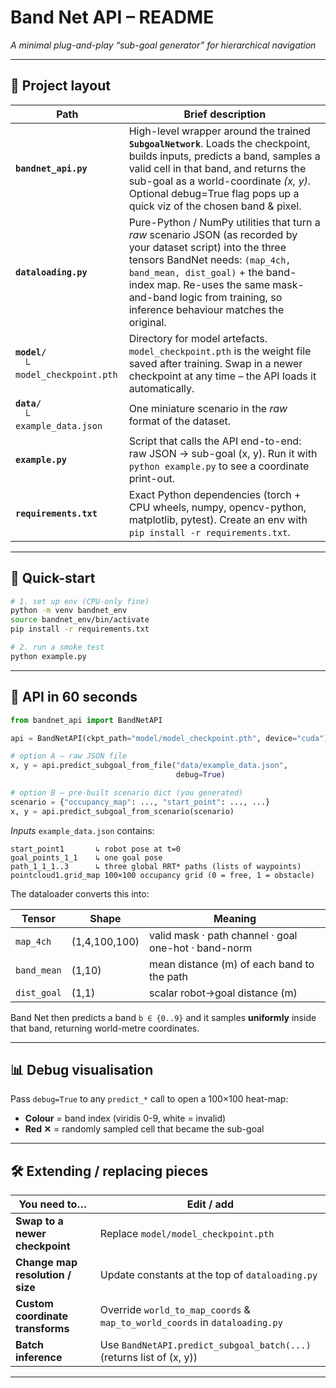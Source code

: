 # Band Net API – README

*A minimal plug-and-play “sub-goal generator” for hierarchical navigation*

---

## 📁 Project layout

| Path                                       | Brief description                                                                                                                                                                                                                                                                              |
| ------------------------------------------ | ---------------------------------------------------------------------------------------------------------------------------------------------------------------------------------------------------------------------------------------------------------------------------------------------- |
| **`bandnet_api.py`**                       | High-level wrapper around the trained **`SubgoalNetwork`**. Loads the checkpoint, builds inputs, predicts a band, samples a valid cell in that band, and returns the sub-goal as a world-coordinate *(x, y)*. Optional debug=True flag pops up a quick viz of the chosen band & pixel.     |
| **`dataloading.py`**                       | Pure-Python / NumPy utilities that turn a *raw* scenario JSON (as recorded by your dataset script) into the three tensors BandNet needs: `(map_4ch, band_mean, dist_goal)` + the band-index map. Re-uses the same mask-and-band logic from training, so inference behaviour matches the original. |
| **`model/`**<br>  └ `model_checkpoint.pth` | Directory for model artefacts. `model_checkpoint.pth` is the weight file saved after training. Swap in a newer checkpoint at any time – the API loads it automatically.                                                                                                                        |
| **`data/`**<br>  └ `example_data.json`     | One miniature scenario in the *raw* format of the dataset.                                                                                                                                           |
| **`example.py`**                           | Script that calls the API end-to-end: raw JSON → sub-goal (x, y). Run it with `python example.py` to see a coordinate print-out.                                                                                                                       |
| **`requirements.txt`**                     | Exact Python dependencies (torch + CPU wheels, numpy, opencv-python, matplotlib, pytest). Create an env with `pip install -r requirements.txt`.                                                                                                                                                |

---

## 🚀 Quick-start

```bash
# 1. set up env (CPU-only fine)
python -m venv bandnet_env
source bandnet_env/bin/activate    
pip install -r requirements.txt

# 2. run a smoke test
python example.py           
```

---

## 🔧 API in 60 seconds

```python
from bandnet_api import BandNetAPI

api = BandNetAPI(ckpt_path="model/model_checkpoint.pth", device="cuda")

# option A – raw JSON file
x, y = api.predict_subgoal_from_file("data/example_data.json",
                                     debug=True) 

# option B – pre-built scenario dict (you generated)
scenario = {"occupancy_map": ..., "start_point": ..., ...}
x, y = api.predict_subgoal_from_scenario(scenario)
```

*Inputs*
`example_data.json` contains:

```
start_point1       ↳ robot pose at t=0
goal_points_1_1    ↳ one goal pose
path_1_1_1..3      ↳ three global RRT* paths (lists of waypoints)
pointcloud1.grid_map 100×100 occupancy grid (0 = free, 1 = obstacle)
```

The dataloader converts this into:

| Tensor      | Shape         | Meaning                                              |
| ----------- | ------------- | ---------------------------------------------------- |
| `map_4ch`   | (1,4,100,100) | valid mask · path channel · goal one-hot · band-norm |
| `band_mean` | (1,10)        | mean distance (m) of each band to the path           |
| `dist_goal` | (1,1)         | scalar robot→goal distance (m)                       |

Band Net then predicts a band `b ∈ {0..9}` and it samples **uniformly** inside that band, returning world-metre coordinates.

---

## 📊 Debug visualisation

Pass `debug=True` to any `predict_*` call to open a 100×100 heat-map:

* **Colour** = band index (viridis 0-9, white = invalid)
* **Red ✕**  = randomly sampled cell that became the sub-goal

---

## 🛠️ Extending / replacing pieces

| You need to…                     | Edit / add                                                                    |
| -------------------------------- | ----------------------------------------------------------------------------- |
| **Swap to a newer checkpoint**   | Replace `model/model_checkpoint.pth`                                          |
| **Change map resolution / size** | Update constants at the top of `dataloading.py`                               |
| **Custom coordinate transforms** | Override `world_to_map_coords` & `map_to_world_coords` in `dataloading.py` |
| **Batch inference**              | Use `BandNetAPI.predict_subgoal_batch(...)` (returns list of (x, y))          |

---


